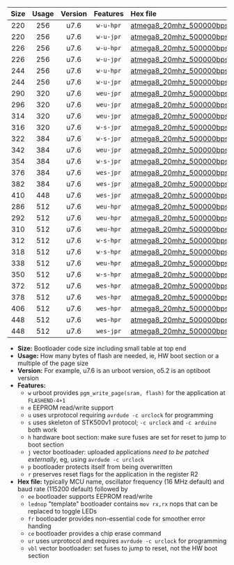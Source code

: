 |Size|Usage|Version|Features|Hex file|
|:-:|:-:|:-:|:-:|:--|
|220|256|u7.6|`w-u-hpr`|[atmega8_20mhz_500000bps_ur.hex](https://raw.githubusercontent.com/stefanrueger/urboot/main/bootloaders/atmega8/fcpu_20mhz/500000_bps/atmega8_20mhz_500000bps_ur.hex)|
|220|256|u7.6|`w-u-jpr`|[atmega8_20mhz_500000bps_ur_vbl.hex](https://raw.githubusercontent.com/stefanrueger/urboot/main/bootloaders/atmega8/fcpu_20mhz/500000_bps/atmega8_20mhz_500000bps_ur_vbl.hex)|
|226|256|u7.6|`w-u-hpr`|[atmega8_20mhz_500000bps_lednop_ur.hex](https://raw.githubusercontent.com/stefanrueger/urboot/main/bootloaders/atmega8/fcpu_20mhz/500000_bps/atmega8_20mhz_500000bps_lednop_ur.hex)|
|226|256|u7.6|`w-u-jpr`|[atmega8_20mhz_500000bps_lednop_ur_vbl.hex](https://raw.githubusercontent.com/stefanrueger/urboot/main/bootloaders/atmega8/fcpu_20mhz/500000_bps/atmega8_20mhz_500000bps_lednop_ur_vbl.hex)|
|244|256|u7.6|`w-u-hpr`|[atmega8_20mhz_500000bps_lednop_fr_ur.hex](https://raw.githubusercontent.com/stefanrueger/urboot/main/bootloaders/atmega8/fcpu_20mhz/500000_bps/atmega8_20mhz_500000bps_lednop_fr_ur.hex)|
|244|256|u7.6|`w-u-jpr`|[atmega8_20mhz_500000bps_lednop_fr_ur_vbl.hex](https://raw.githubusercontent.com/stefanrueger/urboot/main/bootloaders/atmega8/fcpu_20mhz/500000_bps/atmega8_20mhz_500000bps_lednop_fr_ur_vbl.hex)|
|290|320|u7.6|`weu-jpr`|[atmega8_20mhz_500000bps_ee_ur_vbl.hex](https://raw.githubusercontent.com/stefanrueger/urboot/main/bootloaders/atmega8/fcpu_20mhz/500000_bps/atmega8_20mhz_500000bps_ee_ur_vbl.hex)|
|296|320|u7.6|`weu-jpr`|[atmega8_20mhz_500000bps_ee_lednop_ur_vbl.hex](https://raw.githubusercontent.com/stefanrueger/urboot/main/bootloaders/atmega8/fcpu_20mhz/500000_bps/atmega8_20mhz_500000bps_ee_lednop_ur_vbl.hex)|
|314|320|u7.6|`weu-jpr`|[atmega8_20mhz_500000bps_ee_lednop_fr_ur_vbl.hex](https://raw.githubusercontent.com/stefanrueger/urboot/main/bootloaders/atmega8/fcpu_20mhz/500000_bps/atmega8_20mhz_500000bps_ee_lednop_fr_ur_vbl.hex)|
|316|320|u7.6|`w-s-jpr`|[atmega8_20mhz_500000bps_vbl.hex](https://raw.githubusercontent.com/stefanrueger/urboot/main/bootloaders/atmega8/fcpu_20mhz/500000_bps/atmega8_20mhz_500000bps_vbl.hex)|
|322|384|u7.6|`w-s-jpr`|[atmega8_20mhz_500000bps_lednop_vbl.hex](https://raw.githubusercontent.com/stefanrueger/urboot/main/bootloaders/atmega8/fcpu_20mhz/500000_bps/atmega8_20mhz_500000bps_lednop_vbl.hex)|
|342|384|u7.6|`weu-jpr`|[atmega8_20mhz_500000bps_ee_lednop_fr_ce_ur_vbl.hex](https://raw.githubusercontent.com/stefanrueger/urboot/main/bootloaders/atmega8/fcpu_20mhz/500000_bps/atmega8_20mhz_500000bps_ee_lednop_fr_ce_ur_vbl.hex)|
|354|384|u7.6|`w-s-jpr`|[atmega8_20mhz_500000bps_lednop_fr_vbl.hex](https://raw.githubusercontent.com/stefanrueger/urboot/main/bootloaders/atmega8/fcpu_20mhz/500000_bps/atmega8_20mhz_500000bps_lednop_fr_vbl.hex)|
|376|384|u7.6|`wes-jpr`|[atmega8_20mhz_500000bps_ee_vbl.hex](https://raw.githubusercontent.com/stefanrueger/urboot/main/bootloaders/atmega8/fcpu_20mhz/500000_bps/atmega8_20mhz_500000bps_ee_vbl.hex)|
|382|384|u7.6|`wes-jpr`|[atmega8_20mhz_500000bps_ee_lednop_vbl.hex](https://raw.githubusercontent.com/stefanrueger/urboot/main/bootloaders/atmega8/fcpu_20mhz/500000_bps/atmega8_20mhz_500000bps_ee_lednop_vbl.hex)|
|410|448|u7.6|`wes-jpr`|[atmega8_20mhz_500000bps_ee_lednop_fr_vbl.hex](https://raw.githubusercontent.com/stefanrueger/urboot/main/bootloaders/atmega8/fcpu_20mhz/500000_bps/atmega8_20mhz_500000bps_ee_lednop_fr_vbl.hex)|
|286|512|u7.6|`weu-hpr`|[atmega8_20mhz_500000bps_ee_ur.hex](https://raw.githubusercontent.com/stefanrueger/urboot/main/bootloaders/atmega8/fcpu_20mhz/500000_bps/atmega8_20mhz_500000bps_ee_ur.hex)|
|292|512|u7.6|`weu-hpr`|[atmega8_20mhz_500000bps_ee_lednop_ur.hex](https://raw.githubusercontent.com/stefanrueger/urboot/main/bootloaders/atmega8/fcpu_20mhz/500000_bps/atmega8_20mhz_500000bps_ee_lednop_ur.hex)|
|310|512|u7.6|`weu-hpr`|[atmega8_20mhz_500000bps_ee_lednop_fr_ur.hex](https://raw.githubusercontent.com/stefanrueger/urboot/main/bootloaders/atmega8/fcpu_20mhz/500000_bps/atmega8_20mhz_500000bps_ee_lednop_fr_ur.hex)|
|312|512|u7.6|`w-s-hpr`|[atmega8_20mhz_500000bps.hex](https://raw.githubusercontent.com/stefanrueger/urboot/main/bootloaders/atmega8/fcpu_20mhz/500000_bps/atmega8_20mhz_500000bps.hex)|
|318|512|u7.6|`w-s-hpr`|[atmega8_20mhz_500000bps_lednop.hex](https://raw.githubusercontent.com/stefanrueger/urboot/main/bootloaders/atmega8/fcpu_20mhz/500000_bps/atmega8_20mhz_500000bps_lednop.hex)|
|338|512|u7.6|`weu-hpr`|[atmega8_20mhz_500000bps_ee_lednop_fr_ce_ur.hex](https://raw.githubusercontent.com/stefanrueger/urboot/main/bootloaders/atmega8/fcpu_20mhz/500000_bps/atmega8_20mhz_500000bps_ee_lednop_fr_ce_ur.hex)|
|350|512|u7.6|`w-s-hpr`|[atmega8_20mhz_500000bps_lednop_fr.hex](https://raw.githubusercontent.com/stefanrueger/urboot/main/bootloaders/atmega8/fcpu_20mhz/500000_bps/atmega8_20mhz_500000bps_lednop_fr.hex)|
|372|512|u7.6|`wes-hpr`|[atmega8_20mhz_500000bps_ee.hex](https://raw.githubusercontent.com/stefanrueger/urboot/main/bootloaders/atmega8/fcpu_20mhz/500000_bps/atmega8_20mhz_500000bps_ee.hex)|
|378|512|u7.6|`wes-hpr`|[atmega8_20mhz_500000bps_ee_lednop.hex](https://raw.githubusercontent.com/stefanrueger/urboot/main/bootloaders/atmega8/fcpu_20mhz/500000_bps/atmega8_20mhz_500000bps_ee_lednop.hex)|
|406|512|u7.6|`wes-hpr`|[atmega8_20mhz_500000bps_ee_lednop_fr.hex](https://raw.githubusercontent.com/stefanrueger/urboot/main/bootloaders/atmega8/fcpu_20mhz/500000_bps/atmega8_20mhz_500000bps_ee_lednop_fr.hex)|
|448|512|u7.6|`wes-hpr`|[atmega8_20mhz_500000bps_ee_lednop_fr_ce.hex](https://raw.githubusercontent.com/stefanrueger/urboot/main/bootloaders/atmega8/fcpu_20mhz/500000_bps/atmega8_20mhz_500000bps_ee_lednop_fr_ce.hex)|
|448|512|u7.6|`wes-jpr`|[atmega8_20mhz_500000bps_ee_lednop_fr_ce_vbl.hex](https://raw.githubusercontent.com/stefanrueger/urboot/main/bootloaders/atmega8/fcpu_20mhz/500000_bps/atmega8_20mhz_500000bps_ee_lednop_fr_ce_vbl.hex)|

- **Size:** Bootloader code size including small table at top end
- **Usage:** How many bytes of flash are needed, ie, HW boot section or a multiple of the page size
- **Version:** For example, u7.6 is an urboot version, o5.2 is an optiboot version
- **Features:**
  + `w` urboot provides `pgm_write_page(sram, flash)` for the application at `FLASHEND-4+1`
  + `e` EEPROM read/write support
  + `u` uses urprotocol requiring `avrdude -c urclock` for programming
  + `s` uses skeleton of STK500v1 protocol; `-c urclock` and `-c arduino` both work
  + `h` hardware boot section: make sure fuses are set for reset to jump to boot section
  + `j` vector bootloader: uploaded applications *need to be patched externally*, eg, using `avrdude -c urclock`
  + `p` bootloader protects itself from being overwritten
  + `r` preserves reset flags for the application in the register R2
- **Hex file:** typically MCU name, oscillator frequency (16 MHz default) and baud rate (115200 default) followed by
  + `ee` bootloader supports EEPROM read/write
  + `lednop` "template" bootloader contains `mov rx,rx` nops that can be replaced to toggle LEDs
  + `fr` bootloader provides non-essential code for smoother error handing
  + `ce` bootloader provides a chip erase command
  + `ur` uses urprotocol and requires `avrdude -c urclock` for programming
  + `vbl` vector bootloader: set fuses to jump to reset, not the HW boot section
